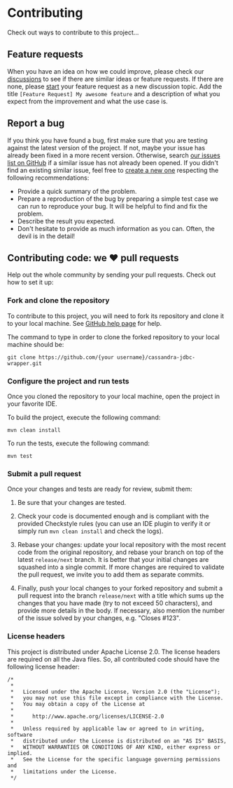 # Contributing

Check out ways to contribute to this project...

## Feature requests

When you have an idea on how we could improve, please check our 
[discussions](https://github.com/ing-bank/cassandra-jdbc-wrapper/discussions) to see if there are similar ideas or 
feature requests. If there are none, please [start](https://github.com/ing-bank/cassandra-jdbc-wrapper/discussions/new) 
your feature request as a new discussion topic. Add the title `[Feature Request] My awesome feature` and a description 
of what you expect from the improvement and what the use case is.

## Report a bug

If you think you have found a bug, first make sure that you are testing against the latest version of the project. If 
not, maybe your issue has already been fixed in a more recent version.
Otherwise, search [our issues list on GitHub](https://github.com/ing-bank/cassandra-jdbc-wrapper/issues) if a similar 
issue has not already been opened. If you didn't find an existing similar issue, feel free to
[create a new one](https://help.github.com/en/github/managing-your-work-on-github/creating-an-issue) respecting the
following recommendations:

* Provide a quick summary of the problem.
* Prepare a reproduction of the bug by preparing a simple test case we can run to reproduce your bug. It will be helpful
to find and fix the problem.
* Describe the result you expected.
* Don't hesitate to provide as much information as you can. Often, the devil is in the detail!

## Contributing code: we ♥ pull requests

Help out the whole community by sending your pull requests. Check out how to set it up:

### Fork and clone the repository

To contribute to this project, you will need to fork its repository and clone it to your local machine.
See [GitHub help page](https://help.github.com/articles/fork-a-repo) for help.

The command to type in order to clone the forked repository to your local machine should be:
```
git clone https://github.com/{your username}/cassandra-jdbc-wrapper.git
```

### Configure the project and run tests

Once you cloned the repository to your local machine, open the project in your favorite IDE.

To build the project, execute the following command:
```
mvn clean install
```

To run the tests, execute the following command:
```
mvn test
```

### Submit a pull request

Once your changes and tests are ready for review, submit them:

1. Be sure that your changes are tested.

2. Check your code is documented enough and is compliant with the provided Checkstyle rules (you can use an IDE plugin
   to verify it or simply run `mvn clean install` and check the logs).

3. Rebase your changes: update your local repository with the most recent code from the original repository, and rebase
your branch on top of the latest `release/next` branch. It is better that your initial changes are squashed into a
single commit. If more changes are required to validate the pull request, we invite you to add them as separate commits.

4. Finally, push your local changes to your forked repository and submit a pull request into the branch `release/next`
with a title which sums up the changes that you have made (try to not exceed 50 characters), and provide more details in
the body. If necessary, also mention the number of the issue solved by your changes, e.g. "Closes #123".

### License headers

This project is distributed under Apache License 2.0. The license headers are required on all the Java files. So, all
contributed code should have the following license header:
```
/*
 *
 *   Licensed under the Apache License, Version 2.0 (the "License");
 *   you may not use this file except in compliance with the License.
 *   You may obtain a copy of the License at
 *
 *      http://www.apache.org/licenses/LICENSE-2.0
 *
 *   Unless required by applicable law or agreed to in writing, software
 *   distributed under the License is distributed on an "AS IS" BASIS,
 *   WITHOUT WARRANTIES OR CONDITIONS OF ANY KIND, either express or implied.
 *   See the License for the specific language governing permissions and
 *   limitations under the License.
 */
```

